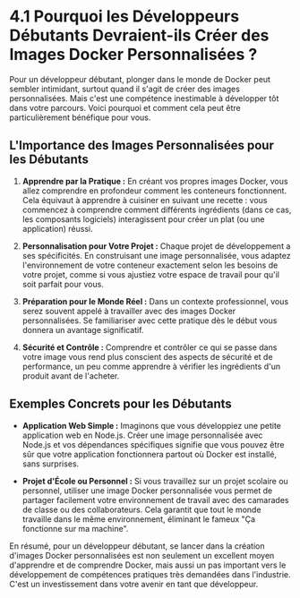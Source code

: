 # 4.1 Pourquoi les Développeurs Débutants Devraient-ils Créer des Images Docker Personnalisées ?

Pour un développeur débutant, plonger dans le monde de Docker peut sembler intimidant, surtout quand il s'agit de créer des images personnalisées. Mais c'est une compétence inestimable à développer tôt dans votre parcours. Voici pourquoi et comment cela peut être particulièrement bénéfique pour vous.

## L'Importance des Images Personnalisées pour les Débutants

1. **Apprendre par la Pratique :** En créant vos propres images Docker, vous allez comprendre en profondeur comment les conteneurs fonctionnent. Cela équivaut à apprendre à cuisiner en suivant une recette : vous commencez à comprendre comment différents ingrédients (dans ce cas, les composants logiciels) interagissent pour créer un plat (ou une application) réussi.

2. **Personnalisation pour Votre Projet :** Chaque projet de développement a ses spécificités. En construisant une image personnalisée, vous adaptez l'environnement de votre conteneur exactement selon les besoins de votre projet, comme si vous ajustiez votre espace de travail pour qu'il soit parfait pour vous.

3. **Préparation pour le Monde Réel :** Dans un contexte professionnel, vous serez souvent appelé à travailler avec des images Docker personnalisées. Se familiariser avec cette pratique dès le début vous donnera un avantage significatif.

4. **Sécurité et Contrôle :** Comprendre et contrôler ce qui se passe dans votre image vous rend plus conscient des aspects de sécurité et de performance, un peu comme apprendre à vérifier les ingrédients d'un produit avant de l'acheter.

## Exemples Concrets pour les Débutants

- **Application Web Simple :** Imaginons que vous développiez une petite application web en Node.js. Créer une image personnalisée avec Node.js et vos dépendances spécifiques signifie que vous pouvez être sûr que votre application fonctionnera partout où Docker est installé, sans surprises.

- **Projet d'École ou Personnel :** Si vous travaillez sur un projet scolaire ou personnel, utiliser une image Docker personnalisée vous permet de partager facilement votre environnement de travail avec des camarades de classe ou des collaborateurs. Cela garantit que tout le monde travaille dans le même environnement, éliminant le fameux "Ça fonctionne sur ma machine".

En résumé, pour un développeur débutant, se lancer dans la création d'images Docker personnalisées est non seulement un excellent moyen d'apprendre et de comprendre Docker, mais aussi un pas important vers le développement de compétences pratiques très demandées dans l'industrie. C'est un investissement dans votre avenir en tant que développeur.
